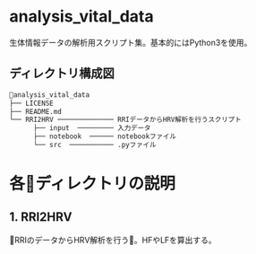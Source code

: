 # analysis_vital_data
生体情報データの解析用スクリプト集。基本的にはPython3を使用。

## ディレクトリ構成図  

```  html  
analysis_vital_data   
├── LICENSE  
├── README.md  
└── RRI2HRV ────────────── RRIデータからHRV解析を行うスクリプト    
      ├── input  ───────── 入力データ
      ├── notebook  ────── notebookファイル
      └── src  ─────────── .pyファイル
```  

# 各ディレクトリの説明   
## 1. RRI2HRV  
RRIのデータからHRV解析を行う。HFやLFを算出する。

